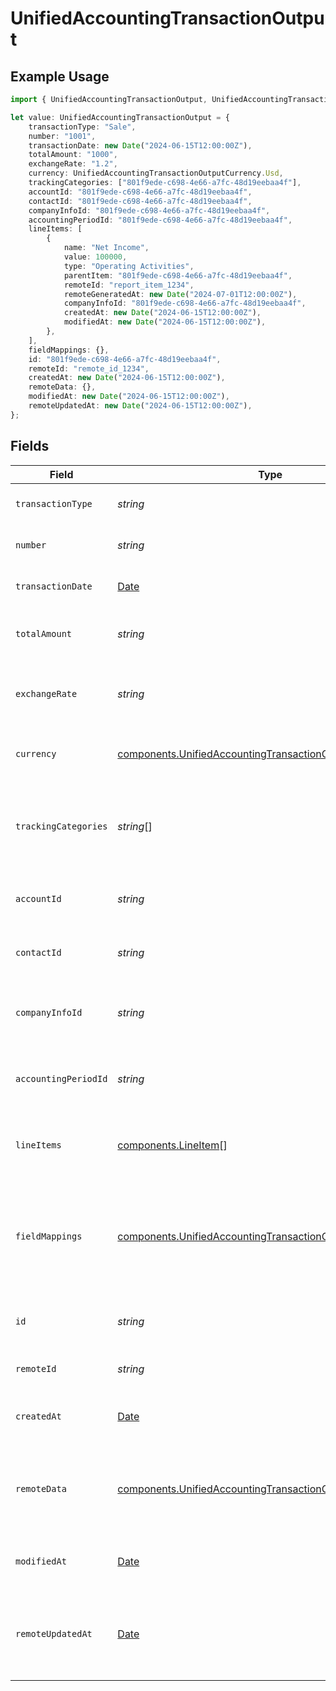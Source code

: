 # UnifiedAccountingTransactionOutput

## Example Usage

```typescript
import { UnifiedAccountingTransactionOutput, UnifiedAccountingTransactionOutputCurrency } from "@panora/sdk/models/components";

let value: UnifiedAccountingTransactionOutput = {
    transactionType: "Sale",
    number: "1001",
    transactionDate: new Date("2024-06-15T12:00:00Z"),
    totalAmount: "1000",
    exchangeRate: "1.2",
    currency: UnifiedAccountingTransactionOutputCurrency.Usd,
    trackingCategories: ["801f9ede-c698-4e66-a7fc-48d19eebaa4f"],
    accountId: "801f9ede-c698-4e66-a7fc-48d19eebaa4f",
    contactId: "801f9ede-c698-4e66-a7fc-48d19eebaa4f",
    companyInfoId: "801f9ede-c698-4e66-a7fc-48d19eebaa4f",
    accountingPeriodId: "801f9ede-c698-4e66-a7fc-48d19eebaa4f",
    lineItems: [
        {
            name: "Net Income",
            value: 100000,
            type: "Operating Activities",
            parentItem: "801f9ede-c698-4e66-a7fc-48d19eebaa4f",
            remoteId: "report_item_1234",
            remoteGeneratedAt: new Date("2024-07-01T12:00:00Z"),
            companyInfoId: "801f9ede-c698-4e66-a7fc-48d19eebaa4f",
            createdAt: new Date("2024-06-15T12:00:00Z"),
            modifiedAt: new Date("2024-06-15T12:00:00Z"),
        },
    ],
    fieldMappings: {},
    id: "801f9ede-c698-4e66-a7fc-48d19eebaa4f",
    remoteId: "remote_id_1234",
    createdAt: new Date("2024-06-15T12:00:00Z"),
    remoteData: {},
    modifiedAt: new Date("2024-06-15T12:00:00Z"),
    remoteUpdatedAt: new Date("2024-06-15T12:00:00Z"),
};
```

## Fields

| Field                                                                                                                                    | Type                                                                                                                                     | Required                                                                                                                                 | Description                                                                                                                              | Example                                                                                                                                  |
| ---------------------------------------------------------------------------------------------------------------------------------------- | ---------------------------------------------------------------------------------------------------------------------------------------- | ---------------------------------------------------------------------------------------------------------------------------------------- | ---------------------------------------------------------------------------------------------------------------------------------------- | ---------------------------------------------------------------------------------------------------------------------------------------- |
| `transactionType`                                                                                                                        | *string*                                                                                                                                 | :heavy_minus_sign:                                                                                                                       | The type of the transaction                                                                                                              | Sale                                                                                                                                     |
| `number`                                                                                                                                 | *string*                                                                                                                                 | :heavy_minus_sign:                                                                                                                       | The transaction number                                                                                                                   | 1001                                                                                                                                     |
| `transactionDate`                                                                                                                        | [Date](https://developer.mozilla.org/en-US/docs/Web/JavaScript/Reference/Global_Objects/Date)                                            | :heavy_minus_sign:                                                                                                                       | The date of the transaction                                                                                                              | 2024-06-15T12:00:00Z                                                                                                                     |
| `totalAmount`                                                                                                                            | *string*                                                                                                                                 | :heavy_minus_sign:                                                                                                                       | The total amount of the transaction                                                                                                      | 1000                                                                                                                                     |
| `exchangeRate`                                                                                                                           | *string*                                                                                                                                 | :heavy_minus_sign:                                                                                                                       | The exchange rate applied to the transaction                                                                                             | 1.2                                                                                                                                      |
| `currency`                                                                                                                               | [components.UnifiedAccountingTransactionOutputCurrency](../../models/components/unifiedaccountingtransactionoutputcurrency.md)           | :heavy_minus_sign:                                                                                                                       | The currency of the transaction                                                                                                          | USD                                                                                                                                      |
| `trackingCategories`                                                                                                                     | *string*[]                                                                                                                               | :heavy_minus_sign:                                                                                                                       | The UUIDs of the tracking categories associated with the transaction                                                                     | [<br/>"801f9ede-c698-4e66-a7fc-48d19eebaa4f"<br/>]                                                                                       |
| `accountId`                                                                                                                              | *string*                                                                                                                                 | :heavy_minus_sign:                                                                                                                       | The UUID of the associated account                                                                                                       | 801f9ede-c698-4e66-a7fc-48d19eebaa4f                                                                                                     |
| `contactId`                                                                                                                              | *string*                                                                                                                                 | :heavy_minus_sign:                                                                                                                       | The UUID of the associated contact                                                                                                       | 801f9ede-c698-4e66-a7fc-48d19eebaa4f                                                                                                     |
| `companyInfoId`                                                                                                                          | *string*                                                                                                                                 | :heavy_minus_sign:                                                                                                                       | The UUID of the associated company info                                                                                                  | 801f9ede-c698-4e66-a7fc-48d19eebaa4f                                                                                                     |
| `accountingPeriodId`                                                                                                                     | *string*                                                                                                                                 | :heavy_minus_sign:                                                                                                                       | The UUID of the associated accounting period                                                                                             | 801f9ede-c698-4e66-a7fc-48d19eebaa4f                                                                                                     |
| `lineItems`                                                                                                                              | [components.LineItem](../../models/components/lineitem.md)[]                                                                             | :heavy_minus_sign:                                                                                                                       | The line items associated with this transaction                                                                                          |                                                                                                                                          |
| `fieldMappings`                                                                                                                          | [components.UnifiedAccountingTransactionOutputFieldMappings](../../models/components/unifiedaccountingtransactionoutputfieldmappings.md) | :heavy_minus_sign:                                                                                                                       | The custom field mappings of the object between the remote 3rd party & Panora                                                            | {<br/>"custom_field_1": "value1",<br/>"custom_field_2": "value2"<br/>}                                                                   |
| `id`                                                                                                                                     | *string*                                                                                                                                 | :heavy_minus_sign:                                                                                                                       | The UUID of the transaction record                                                                                                       | 801f9ede-c698-4e66-a7fc-48d19eebaa4f                                                                                                     |
| `remoteId`                                                                                                                               | *string*                                                                                                                                 | :heavy_minus_sign:                                                                                                                       | The remote ID of the transaction                                                                                                         | remote_id_1234                                                                                                                           |
| `createdAt`                                                                                                                              | [Date](https://developer.mozilla.org/en-US/docs/Web/JavaScript/Reference/Global_Objects/Date)                                            | :heavy_minus_sign:                                                                                                                       | The created date of the transaction                                                                                                      | 2024-06-15T12:00:00Z                                                                                                                     |
| `remoteData`                                                                                                                             | [components.UnifiedAccountingTransactionOutputRemoteData](../../models/components/unifiedaccountingtransactionoutputremotedata.md)       | :heavy_minus_sign:                                                                                                                       | The remote data of the tracking category in the context of the 3rd Party                                                                 | {<br/>"raw_data": {<br/>"additional_field": "some value"<br/>}<br/>}                                                                     |
| `modifiedAt`                                                                                                                             | [Date](https://developer.mozilla.org/en-US/docs/Web/JavaScript/Reference/Global_Objects/Date)                                            | :heavy_minus_sign:                                                                                                                       | The last modified date of the transaction                                                                                                | 2024-06-15T12:00:00Z                                                                                                                     |
| `remoteUpdatedAt`                                                                                                                        | [Date](https://developer.mozilla.org/en-US/docs/Web/JavaScript/Reference/Global_Objects/Date)                                            | :heavy_minus_sign:                                                                                                                       | The date when the transaction was last updated in the remote system                                                                      | 2024-06-15T12:00:00Z                                                                                                                     |